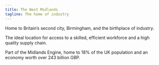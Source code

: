 ```yaml
---
title: The West Midlands
tagline: The home of industry
---
```

Home to Britain’s second city, Birmingham, and the birthplace of industry.


The ideal location for access to a skilled, efficient workforce and a high quality supply chain.


Part of the Midlands Engine, home to 18% of the UK population and an economy worth over 243 billion GBP.
